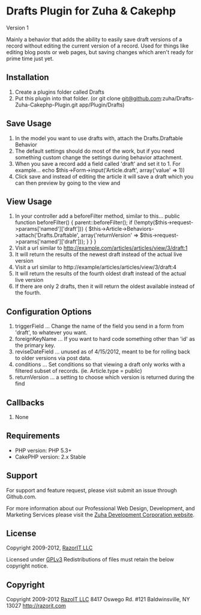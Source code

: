 # Drafts Plugin for Zuha & Cakephp #

Version 1

Mainly a behavior that adds the ability to easily save draft versions of a record without editing the current version of a record.  Used for things like editing blog posts or web pages, but saving changes which aren't ready for prime time just yet. 

## Installation ##

1. Create a plugins folder called Drafts
2. Put this plugin into that folder. (or git clone git@github.com:zuha/Drafts-Zuha-Cakephp-Plugin.git app/Plugin/Drafts)

## Save Usage ##

1. In the model you want to use drafts with, attach the Drafts.Draftable Behavior
2. The default settings should do most of the work, but if you need something custom change the settings during behavior attachment.
3. When you save a record add a field called 'draft' and set it to 1.  For example...
		echo $this->Form->input('Article.draft', array('value' => 1))
4. Click save and instead of editing the article it will save a draft which you can then preview by going to the view and 

## View Usage ##
1. In your controller add a beforeFilter method, similar to this...
		public function beforeFilter() {
			parent::beforeFilter();
			if (!empty($this->request->params['named']['draft'])) { 
				$this->Article->Behaviors->attach('Drafts.Draftable', array('returnVersion' => $this->request->params['named']['draft']));
				}
			}
		}
2. Visit a url similar to http://example.com/articles/articles/view/3/draft:1
3. It will return the results of the newest draft instead of the actual live version
4. Visit a url similar to http://example/articles/articles/view/3/draft:4
5. It will return the results of the fourth oldest draft instead of the actual live version
6. If there are only 2 drafts, then it will return the oldest available instead of the fourth. 

## Configuration Options ##

1. triggerField  ... Change the name of the field you send in a form from 'draft', to whatever you want.
2. foreignKeyName ... If you want to hard code something other than 'id' as the primary key.
3. reviseDateField ... unused as of 4/15/2012, meant to be for rolling back to older versions via post data.
4. conditions ... Set conditions so that viewing a draft only works with a filtered subset of records. (ie. Article.type = public)
5. returnVersion ... a setting to choose which version is returned during the find

## Callbacks ##

1. None

## Requirements ##

* PHP version: PHP 5.3+
* CakePHP version: 2.x Stable

## Support ##

For support and feature request, please visit submit an issue through Github.com.

For more information about our Professional Web Design, Development, and Marketing Services please visit the [Zuha Development Corporation website](http://razorit.com).

## License ##

Copyright 2009-2012, [RazorIT LLC](http://razorit.com)

Licensed under [GPLv3](http://www.gnu.org/licenses/gpl.html)
Redistributions of files must retain the below copyright notice.

## Copyright ###

Copyright 2009-2012
[RazoIT LLC](http://razorit.com)
8417 Oswego Rd. #121
Baldwinsville, NY 13027
http://razorit.com
